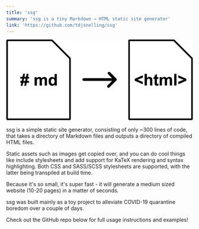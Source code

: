 ```yaml
---
title: 'ssg'
summary: 'ssg is a tiny Markdown → HTML static site generator'
link: 'https://github.com/tdjsnelling/ssg'
---
```


![ssg](./ssg.png)

ssg is a simple static site generator, consisting of only ~300 lines of code, that takes a directory of Markdown files and outputs a directory of compiled HTML files.

Static assets such as images get copied over, and you can do cool things like include stylesheets and add support for KaTeX rendering and syntax highlighting. Both CSS and SASS/SCSS stylesheets are supported, with the latter being transpiled at build time.

Because it's so small, it's super fast - it will generate a medium sized website (10-20 pages) in a matter of seconds.

ssg was built mainly as a toy project to alleviate COVID-19 quarantine boredom over a couple of days.

Check out the GitHub repo below for full usage instructions and examples!
